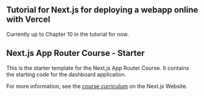 ## Tutorial for Next.js for deploying a webapp online with Vercel

Currently up to Chapter 10 in the tutorial for now.

## Next.js App Router Course - Starter

This is the starter template for the Next.js App Router Course. It contains the starting code for the dashboard application.

For more information, see the [course curriculum](https://nextjs.org/learn) on the Next.js Website.
